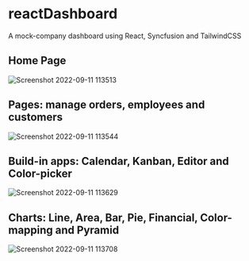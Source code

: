 # reactDashboard
A mock-company dashboard using React, Syncfusion and TailwindCSS

## Home Page
![Screenshot 2022-09-11 113513](https://user-images.githubusercontent.com/45537599/189520958-e1959e3f-2656-4b43-9d5c-18b1bcc0b689.png)


## Pages: manage orders, employees and customers
![Screenshot 2022-09-11 113544](https://user-images.githubusercontent.com/45537599/189521084-fe9a4b5a-77e9-4705-9b22-7a46c5668575.png)


## Build-in apps: Calendar, Kanban, Editor and Color-picker
![Screenshot 2022-09-11 113629](https://user-images.githubusercontent.com/45537599/189521042-efdcb534-5cf0-4f77-b5c7-55e2c5cd3732.png)



## Charts: Line, Area, Bar, Pie, Financial, Color-mapping and Pyramid
![Screenshot 2022-09-11 113708](https://user-images.githubusercontent.com/45537599/189520986-bd95449b-c9c1-476c-85e3-1e9e3db5b355.png)
